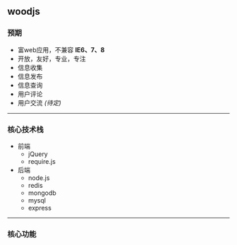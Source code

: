 ## woodjs

### 预期
- 富web应用，不兼容 **IE6、7、8**
- 开放，友好，专业，专注
- 信息收集
- 信息发布
- 信息查询
- 用户评论
- 用户交流 *(待定)*

---

### 核心技术栈
- 前端
  - jQuery
  - require.js
- 后端
  - node.js
  - redis
  - mongodb
  - mysql
  - express

---

### 核心功能



